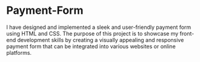 # Payment-Form
I have designed and implemented a sleek and user-friendly payment form using HTML and CSS. The purpose of this project is to showcase my front-end development skills by creating a visually appealing and responsive payment form that can be integrated into various websites or online platforms.
